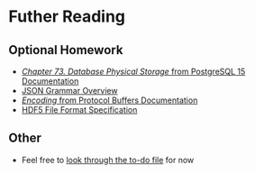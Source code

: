 # Futher Reading

## Optional Homework

- [_Chapter 73. Database Physical Storage_ from PostgreSQL 15 Documentation](https://www.postgresql.org/docs/current/storage.html)
- [JSON Grammar Overview](https://www.json.org/json-en.html)
- [_Encoding_ from Protocol Buffers Documentation](https://protobuf.dev/programming-guides/encoding/)
- [HDF5 File Format Specification](https://web.ics.purdue.edu/~aai/HDF5/html/H5.format.html)

## Other

- Feel free to [look through the to-do file](./todo.md) for now
